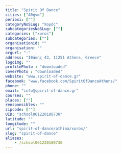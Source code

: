 ```yaml
---
title: "Spirit Of Dance"
cities: ["Αθήνα"]
perioxi: [""]
categoryNoSLug: "Χορός"
subcategoriesNoSLug: [""]
categories: ["xoros"]
subcategories: [""]
organisationid: ""
organisation: ""
orgurl: "-"
address: "Ιθάκης 43, 11251 Athens, Greece"
logoimg: ""
profilePhoto : "downloaded"
coverPhoto : "downloaded"
website: "www.spirit-of-dance.gr"
facebook: "www.facebook.com/SpiritOfDanceAthens/"
phone: ""
email: "info@spirit-of-dance.gr"
courses: ""
places: [""]
rensponsibles: ""
zipcode: [""]
UID: "school061220180730"
latitude: ""
longitude: ""
url: "spirit-of-dance/athina/xoros/"
slug: "spirit-of-dance"
aliases:
    - /school061220180730
---
```





